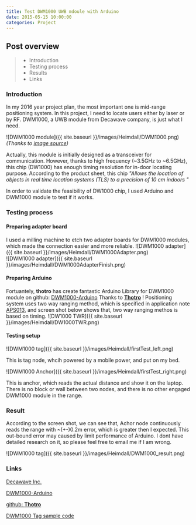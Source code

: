 ```yaml
---
title: Test DWM1000 UWB mdoule with Arduino
date: 2015-05-15 10:00:00
categories: Project
---
```


## Post overview
>* Introduction
>* Testing process
>* Results
>* Links

### Introduction
In my 2016 year project plan, the most important one is mid-range positioning system. In this project, I need to locate users either by laser or by RF. DWM1000, a UWB module from Decawave company, is just what I need.

![DWM1000 module]({{ site.baseurl }}/images/Heimdall/DWM1000.png)  
_(Thanks to [image source](http://media.digikey.com/Photos/Decawave%20Limited/DWM1000.JPG))_

Actually, this module is initially designed as a transceiver for communication. However, thanks to high frequency (~3.5GHz to ~6.5GHz), this chip (DW1000) has enough timing resolution for in-door locating purpose. According to the product sheet, this chip _"Allows the location of objects in real time location systems (TLS) to a precision of 10 cm indoors "_

In order to validate the feasibility of DW1000 chip, I used Arduino and DWM1000 module to test if it works.

### Testing process

#### Preparing adapter board
I used a milling machine to etch two adapter boards for DWM1000 modules, which made the connection easier and more reliable.
![DWM1000 adapter]({{ site.baseurl }}/images/Heimdall/DWM1000Adapter.png)  
![DWM1000 adapter]({{ site.baseurl }}/images/Heimdall/DWM1000AdapterFinish.png)  

#### Preparing Arduino
Fortuantely, **thotro** has create fantastic Arduino Library for DWM1000 module on github: [DWM1000-Arduino](https://github.com/thotro/arduino-dw1000)
Thanks to [**Thotro**](https://github.com/thotro) !
Positioning system uses two way ranging method, which is specified in application note [APS013](http://www.decawave.com/support), and screen shot below shows that, two way ranging methos is based on timing.
![DW1000 TWR]({{ site.baseurl }}/images/Heimdall/DW1000TWR.png) 

#### Testing setup

![DWM1000 tag]({{ site.baseurl }}/images/Heimdall/firstTest_left.png) 

This is tag node, whcih powered by a mobile power, and put on my bed.

![DWM1000 Anchor]({{ site.baseurl }}/images/Heimdall/firstTest_right.png) 

This is anchor, which reads the actual distance and show it on the laptop.
There is no block or wall between two nodes, and there is no other engaged DWM1000 module in the range.

### Result
According to the screen shot, we can see that, Achor node continuously reads the range with ~(+-)0.2m error, which is greater then I expected. This out-bound error may caused by limit performance of Arduino. I dont have detailed research on it, so please feel free to email me if I am wrong.

![DWM1000 tag]({{ site.baseurl }}/images/Heimdall/DWM1000_result.png) 

### Links
[Decawave Inc.](http://www.decawave.com)

[DWM1000-Arduino](https://github.com/thotro/arduino-dw1000)

[github: **Thotro**](https://github.com/thotro) 

[DWM1000 Tag sample code](https://github.com/thotro/arduino-dw1000/blob/master/examples/RangingTag/RangingTag.ino)


